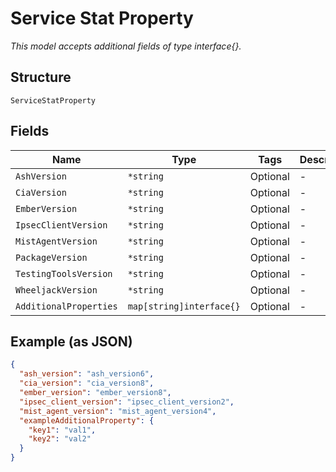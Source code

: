 
# Service Stat Property

*This model accepts additional fields of type interface{}.*

## Structure

`ServiceStatProperty`

## Fields

| Name | Type | Tags | Description |
|  --- | --- | --- | --- |
| `AshVersion` | `*string` | Optional | - |
| `CiaVersion` | `*string` | Optional | - |
| `EmberVersion` | `*string` | Optional | - |
| `IpsecClientVersion` | `*string` | Optional | - |
| `MistAgentVersion` | `*string` | Optional | - |
| `PackageVersion` | `*string` | Optional | - |
| `TestingToolsVersion` | `*string` | Optional | - |
| `WheeljackVersion` | `*string` | Optional | - |
| `AdditionalProperties` | `map[string]interface{}` | Optional | - |

## Example (as JSON)

```json
{
  "ash_version": "ash_version6",
  "cia_version": "cia_version8",
  "ember_version": "ember_version8",
  "ipsec_client_version": "ipsec_client_version2",
  "mist_agent_version": "mist_agent_version4",
  "exampleAdditionalProperty": {
    "key1": "val1",
    "key2": "val2"
  }
}
```


